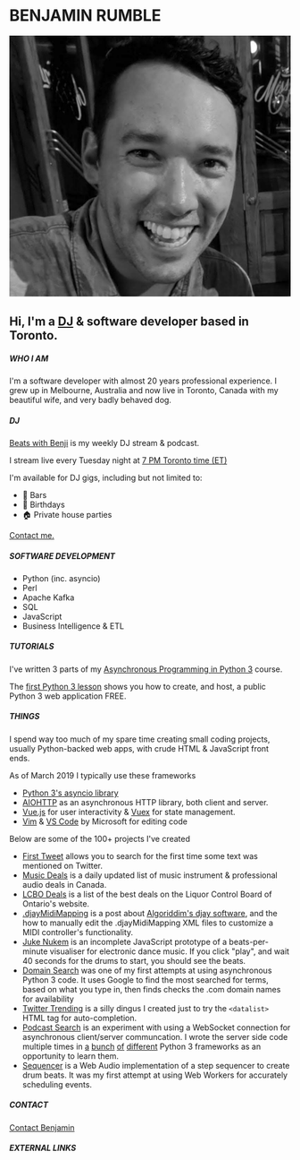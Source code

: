# BENJAMIN RUMBLE

![](/images/benjamin_rumble_bw_01.jpg)

## Hi, I'm a [DJ](https://irumble.com/beatswithbenji/ "Beats with Benji") & software developer based in Toronto.

##### WHO I AM

I'm a software developer with almost 20 years professional experience. I grew up in Melbourne, Australia and now live in Toronto, Canada with my beautiful wife, and very badly behaved dog.

##### DJ

[Beats with Benji](https://irumble.com/beatswithbenji/) is my weekly DJ stream & podcast.

I stream live every Tuesday night at [7 PM Toronto time (ET)](https://everytimezone.com/#2019-2-11,720,b8jj)

I'm available for DJ gigs, including but not limited to:

*   🌃 Bars
*   🎂 Birthdays
*   🏠 Private house parties

[Contact me.](/contact)

##### SOFTWARE DEVELOPMENT

*   Python (inc. asyncio)
*   Perl
*   Apache Kafka
*   SQL
*   JavaScript
*   Business Intelligence & ETL

##### TUTORIALS

I've written 3 parts of my [Asynchronous Programming in Python 3](/tutorials/python3) course.

The [first Python 3 lesson](/tutorials/python3) shows you how to create, and host, a public Python 3 web application FREE.

##### THINGS

I spend way too much of my spare time creating small coding projects, usually Python-backed web apps, with crude HTML & JavaScript front ends.

As of March 2019 I typically use these frameworks

*   [Python 3's asyncio library](https://asyncio.readthedocs.io)
*   [AIOHTTP](https://aiohttp.readthedocs.io/) as an asynchronous HTTP library, both client and server.
*   [Vue.js](https://vuejs.org/) for user interactivity & [Vuex](https://vuex.vuejs.org/) for state management.
*   [Vim](https://www.vim.org/) & [VS Code](https://code.visualstudio.com/) by Microsoft for editing code

Below are some of the 100+ projects I've created

*   [First Tweet](/firsttweet/) allows you to search for the first time some text was mentioned on Twitter.
*   [Music Deals](/deals/music) is a daily updated list of music instrument & professional audio deals in Canada.
*   [LCBO Deals](https://www.lcbodeals.com) is a list of the best deals on the Liquor Control Board of Ontario's website.
*   [.djayMidiMapping](/djaymidimapping/) is a post about [Algoriddim's djay software](https://www.algoriddim.com/), and the how to manually edit the .djayMidiMapping XML files to customize a MIDI controller's functionality.
*   [Juke Nukem](/jukenukem/v2/) is an incomplete JavaScript prototype of a beats-per-minute visualiser for electronic dance music. If you click "play", and wait 40 seconds for the drums to start, you should see the beats.
*   [Domain Search](/domains) was one of my first attempts at using asynchronous Python 3 code. It uses Google to find the most searched for terms, based on what you type in, then finds checks the .com domain names for availability
*   [Twitter Trending](/adhoc/autocomplete.html) is a silly dingus I created just to try the `<datalist>` HTML tag for auto-completion.
*   [Podcast Search](/podcasts) is an experiment with using a WebSocket connection for asynchronous client/server communcation. I wrote the server side code multiple times in [a](https://www.tornadoweb.org) [bunch](https://sanicframework.org/) [of](https://gitlab.com/pgjones/quart) [different](https://docs.aiohttp.org) Python 3 frameworks as an opportunity to learn them.
*   [Sequencer](/sequencer) is a Web Audio implementation of a step sequencer to create drum beats. It was my first attempt at using Web Workers for accurately scheduling events.

##### CONTACT

[Contact Benjamin](/contact)

##### EXTERNAL LINKS

<a target="_blank" href="https://twitter.com/therumbler"><i class="fab fa-twitter"></i></a>
<a target="_blank" href="https://instagram.com/therumbler"><i class="fab fa-instagram"></i></a>
<a target="_blank" href="https://www.snapchat.com/add/benjaminrumble"><i class="fab fa-snapchat"></i></a>
<a target="_blank" href="https://github.com/therumbler"><i class="fab fa-github"></i></a>
<a target="_blank" href="https://linkedin.com/in/benjaminrumble"><i class="fab fa-linkedin"></i></a>
<a target="_blank" href="https://open.spotify.com/user/therumbler"><i class="fab fa-spotify"></i></a>